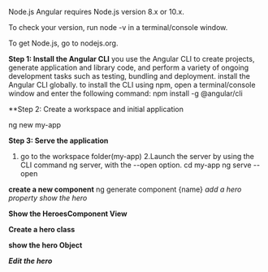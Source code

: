 Node.js
Angular requires Node.js version 8.x or 10.x.

To check your version, run node -v in a terminal/console window.

To get Node.js, go to nodejs.org.

**Step 1: Install the Angular CLI**
you use the Angular CLI to create projects, generate application and library code, and perform a variety of ongoing development tasks such
as testing, bundling and deployment.
install the Angular CLI globally.
to install the CLI using npm, open a terminal/console window and enter the following command:
npm install -g @angular/cli

**Step 2: Create a workspace and initial application

ng new my-app

**Step 3: Serve the application**
1. go to the workspace folder(my-app)
2.Launch the server by using the CLI command ng server, with the --open option.
cd my-app
ng serve --open

**create a new component** 
ng generate component {name}
*add a hero property*
*show the hero*

**Show the HeroesComponent View**

**Create a hero class**

**show the hero Object**

***Edit the hero***





